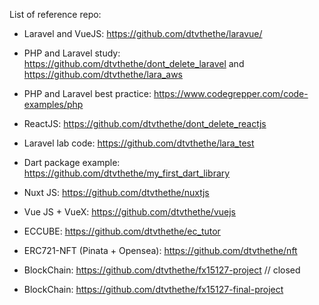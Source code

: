 List of reference repo:
- Laravel and VueJS: https://github.com/dtvthethe/laravue/


- PHP and Laravel study: https://github.com/dtvthethe/dont_delete_laravel and https://github.com/dtvthethe/lara_aws
- PHP and Laravel best practice: https://www.codegrepper.com/code-examples/php
- ReactJS: https://github.com/dtvthethe/dont_delete_reactjs
- Laravel lab code: https://github.com/dtvthethe/lara_test
- Dart package example: https://github.com/dtvthethe/my_first_dart_library
- Nuxt JS: https://github.com/dtvthethe/nuxtjs
- Vue JS + VueX: https://github.com/dtvthethe/vuejs
- ECCUBE: https://github.com/dtvthethe/ec_tutor
- ERC721-NFT (Pinata + Opensea): https://github.com/dtvthethe/nft
- BlockChain: https://github.com/dtvthethe/fx15127-project // closed
- BlockChain: https://github.com/dtvthethe/fx15127-final-project
